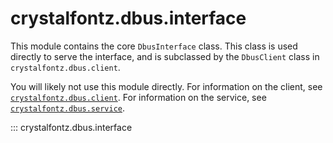 # crystalfontz.dbus.interface

This module contains the core `DbusInterface` class. This class is used directly to serve the interface, and is subclassed by the `DbusClient` class in `crystalfontz.dbus.client`.

You will likely not use this module directly. For information on the client, see [`crystalfontz.dbus.client`](./crystalfontz.dbus.client.md). For information on the service, see [`crystalfontz.dbus.service`](./crystalfontz.dbus.service.md).

::: crystalfontz.dbus.interface

